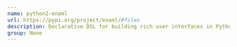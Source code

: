 ```yaml
---
name: python2-enaml
url: https://pypi.org/project/enaml/#files
description: Declarative DSL for building rich user interfaces in Python.
group: None
---
```

